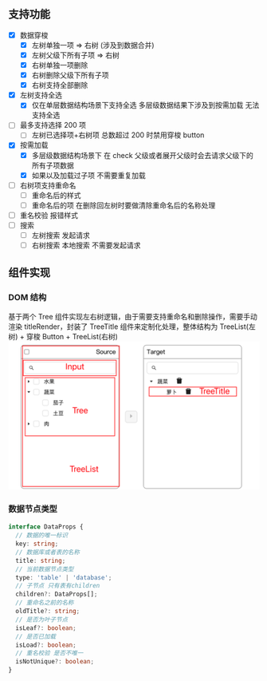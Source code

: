 ## 支持功能

- [x] 数据穿梭
  - [x] 左树单独一项 => 右树 (涉及到数据合并)
  - [x] 左树父级下所有子项 => 右树
  - [x] 右树单独一项删除
  - [x] 右树删除父级下所有子项
  - [x] 右树支持全部删除
- [x] 左树支持全选
  - [x] 仅在单层数据结构场景下支持全选 多层级数据结果下涉及到按需加载 无法支持全选
- [ ] 最多支持选择 200 项
  - [ ] 左树已选择项+右树项 总数超过 200 时禁用穿梭 button
- [x] 按需加载
  - [x] 多层级数据结构场景下 在 check 父级或者展开父级时会去请求父级下的所有子项数据
  - [x] 如果以及加载过子项 不需要重复加载
- [ ] 右树项支持重命名
  - [ ] 重命名后的样式
  - [ ] 重命名后的项 在删除回左树时要做清除重命名后的名称处理
- [ ] 重名校验 报错样式
- [ ] 搜索
  - [ ] 左树搜索 发起请求
  - [ ] 右树搜索 本地搜索 不需要发起请求

## 组件实现
### DOM 结构

基于两个 Tree 组件实现左右树逻辑，由于需要支持重命名和删除操作，需要手动渲染 titleRender，封装了 TreeTitle 组件来定制化处理，整体结构为 TreeList(左树) + 穿梭 Button + TreeList(右树)
![alt text](./images/image.png)

### 数据节点类型

```ts
interface DataProps {
  // 数据的唯一标识
  key: string;
  // 数据库或者表的名称
  title: string;
  // 当前数据节点类型
  type: 'table' | 'database';
  // 子节点 只有表有children
  children?: DataProps[];
  // 重命名之前的名称
  oldTitle?: string;
  // 是否为叶子节点
  isLeaf?: boolean;
  // 是否已加载
  isLoad?: boolean;
  // 重名校验 是否不唯一
  isNotUnique?: boolean;
}
```
